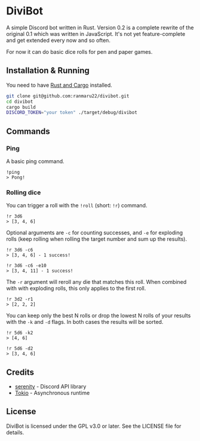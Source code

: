 # DiviBot

A simple Discord bot written in Rust. Version 0.2 is a complete rewrite
of the original 0.1 which was written in JavaScript. It's not yet
feature-complete and get extended every now and so often.

For now it can do basic dice rolls for pen and paper games.

## Installation & Running

You need to have [Rust and Cargo](https://www.rust-lang.org/tools/install) installed.

```bash
git clone git@github.com:ranmaru22/divibot.git
cd divibot
cargo build
DISCORD_TOKEN="your token" ./target/debug/divibot
```

## Commands

### Ping

A basic ping command.

```
!ping
> Pong!
```

### Rolling dice

You can trigger a roll with the `!roll` (short: `!r`) command.

```
!r 3d6
> [3, 4, 6]
```

Optional arguments are `-c` for counting successes, and `-e` for exploding
rolls (keep rolling when rolling the target number and sum up the results).

```
!r 3d6 -c6
> [3, 4, 6] - 1 success!

!r 3d6 -c6 -e10
> [3, 4, 11] - 1 success!
```

The `-r` argument will reroll any die that matches this roll. When combined
with with exploding rolls, this only applies to the first roll.

```
!r 3d2 -r1
> [2, 2, 2]
```

You can keep only the best N rolls or drop the lowest N rolls of your results
with the `-k` and `-d` flags. In both cases the results will be sorted.

```
!r 5d6 -k2
> [4, 6]

!r 5d6 -d2
> [3, 4, 6]
```

## Credits

- [serenity](https://github.com/serenity-rs/serenity) - Discord API library
- [Tokio](https://tokio.rs) - Asynchronous runtime

## License

DiviBot is licensed under the GPL v3.0 or later. See the LICENSE file for details.
